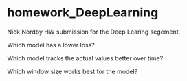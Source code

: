 # homework_DeepLearning

Nick Nordby HW submission for the Deep Learing segement.

Which model has a lower loss?

Which model tracks the actual values better over time?

Which window size works best for the model?
